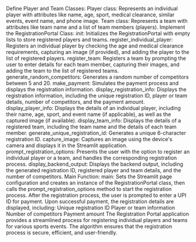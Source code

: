 Define Player and Team Classes:
Player class: Represents an individual player with attributes like name, age, sport, medical clearance, similar events, event name, and phone image.
Team class: Represents a team with attributes like team name and a list of team members (players).
Implement the RegistrationPortal Class:
_init_: Initializes the RegistrationPortal with empty lists to store registered players and teams.
register_individual_player: Registers an individual player by checking the age and medical clearance requirements, capturing an image (if provided), and adding the player to the list of registered players.
register_team: Registers a team by prompting the user to enter details for each team member, capturing their images, and adding the team to the list of registered teams.
generate_random_competitors: Generates a random number of competitors between 5 and 20.
make_payment: Simulates the payment process and displays the registration information.
display_registration_info: Displays the registration information, including the unique registration ID, player or team details, number of competitors, and the payment amount.
display_player_info: Displays the details of an individual player, including their name, age, sport, and event name (if applicable), as well as the captured image (if available).
display_team_info: Displays the details of a registered team, including the team name and the details of each team member.
generate_unique_registration_id: Generates a unique 6-character registration ID.
capture_image: Captures an image using the device's camera and displays it in the Streamlit application.
prompt_registration_options: Presents the user with the option to register an individual player or a team, and handles the corresponding registration process.
display_backend_output: Displays the backend output, including the generated registration ID, registered player and team details, and the number of competitors.
Main Function:
main: Sets the Streamlit page configuration and creates an instance of the RegistrationPortal class, then calls the prompt_registration_options method to start the registration process.
After the registration process, the user is prompted to enter a UPI ID for payment.
Upon successful payment, the registration details are displayed, including:
Unique registration ID
Player or team information
Number of competitors
Payment amount
The Registration Portal application provides a streamlined process for registering individual players and teams for various sports events.
The algorithm ensures that the registration process is secure, efficient, and user-friendly.
